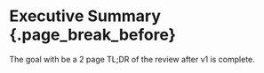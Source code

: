 # Executive Summary {.page_break_before}

The goal with be a 2 page TL;DR of the review after v1 is complete.
